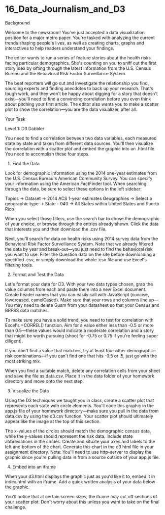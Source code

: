 # 16_Data_Journalism_and_D3

Background

Welcome to the newsroom! You've just accepted a data visualization position for a major metro paper. You're tasked with analyzing the current trends shaping people's lives, as well as creating charts, graphs and interactives to help readers understand your findings.

The editor wants to run a series of feature stories about the health risks facing particular demographics. She's counting on you to sniff out the first story idea by sifting through the latest information from the U.S. Census Bureau and the Behavioral Risk Factor Surveillance System.

The beat reporters will go out and investigate the relationship you find, sourcing experts and finding anecdotes to back up your research. That's tough work, and they won't be happy about digging for a story that doesn't exist—you'll need to find a convincing correlation before you even think about pitching your first article. The editor also wants you to make a scatter plot to show the correlation—you are the data visualizer, after all.


Your Task


Level 1: D3 Dabbler



You need to find a correlation between two data variables, each measured state by state and taken from different data sources. You'll then visualize the correlation with a scatter plot and embed the graphic into an .html file. You need to accomplish these four steps.


1. Find the Data



Look for demographic information using the 2014 one-year estimates from the U.S. Census Bureau's American Community Survey. You can specify your information using the American FactFinder tool. When searching through the data, be sure to select these options in the left sidebar:


Topics -> Dataset -> 2014 ACS 1-year estimates
Geographies -> Select a geographic type -> State - 040 -> All States within United States and Puerto Rico


When you select those filters, use the search bar to chose the demographic of your choice, or browse through the entries already shown. Click the data that interests you and then download the .csv file.

Next, you'll search for data on health risks using 2014 survey data from the Behavioral Risk Factor Surveillance System. Note that we already filtered the data by year and break-out—you just need to find the behavioral risk you want to use. Filter the Question data on the site before downloading a specified .csv, or simply download the whole .csv file and use Excel's filtering tools.




2. Format and Test the Data

Let's format your data for D3. With your two data types chosen, grab the value columns from each and paste them into a new Excel document. Create header names that you can easily call with JavaScript (concise, lowercased, camelCased). Make sure that your rows and columns line up—You may need to delete Guam from your datasheet so that your Census and BRFSS data matches.



To make sure you have a solid trend, you need to test for correlation with Excel's =CORREL() function. Aim for a value either less than -0.5 or more than 0.5—these values would indicate a moderate correlation and a story that might be worth pursuing (shoot for -0.75 or 0.75 if you're feeling super diligent).




If you don't find a value that matches, try at least four other demographic-risk combinations—if you can't find one that hits -0.5 or .5, just go with the most striking mix.


When you find a suitable match, delete any correlation cells from your sheet and save the file as data.csv. Place it in the data folder of your homework directory and move onto the next step.


3. Visualize the Data

Using the D3 techniques we taught you in class, create a scatter plot that represents each state with circle elements. You'll code this graphic in the app.js file of your homework directory—make sure you pull in the data from data.csv by using the d3.csv function. Your scatter plot should ultimately appear like the image at the top of this section.


The x-values of the circles should match the demographic census data, while the y-values should represent the risk data.
Include state abbreviations in the circles.
Create and situate your axes and labels to the left and bottom of the chart.
Generate this chart in the d3.html file in your assignment directory.
Note: You'll need to use http-server to display the graphic since you're pulling data in from a source outside of your app.js file.



4. Embed into an iframe

When your d3.html displays the graphic just as you'd like it to, embed it in index.html with an iframe. Add a quick written analysis of your data below the graphic.


You'll notice that at certain screen sizes, the iframe may cut off sections of your scatter plot. Don't worry about this unless you want to take on the final challenge.
